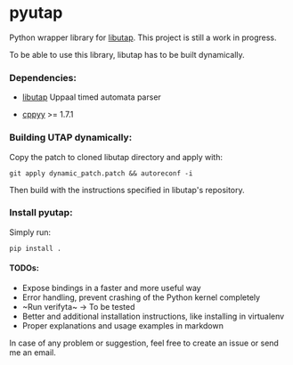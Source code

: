 # pyutap
Python wrapper library for [libutap](https://github.com/UPPAALModelChecker/utap). This project is still a work in progress.

To be able to use this library, libutap has to be built dynamically.

### Dependencies:

- [libutap](https://github.com/UPPAALModelChecker/utap) Uppaal timed automata parser

- [cppyy](https://github.com/wlav/cppyy) >= 1.7.1


### Building UTAP dynamically:
Copy the patch to cloned libutap directory and apply with:

	git apply dynamic_patch.patch && autoreconf -i

Then build with the instructions specified in libutap's repository.


### Install pyutap:
Simply run:

	pip install .


#### TODOs:
- Expose bindings in a faster and more useful way
- Error handling, prevent crashing of the Python kernel completely
- ~Run verifyta~ -> To be tested
- Better and additional installation instructions, like installing in virtualenv
- Proper explanations and usage examples in markdown

In case of any problem or suggestion, feel free to create an issue or send me an email.